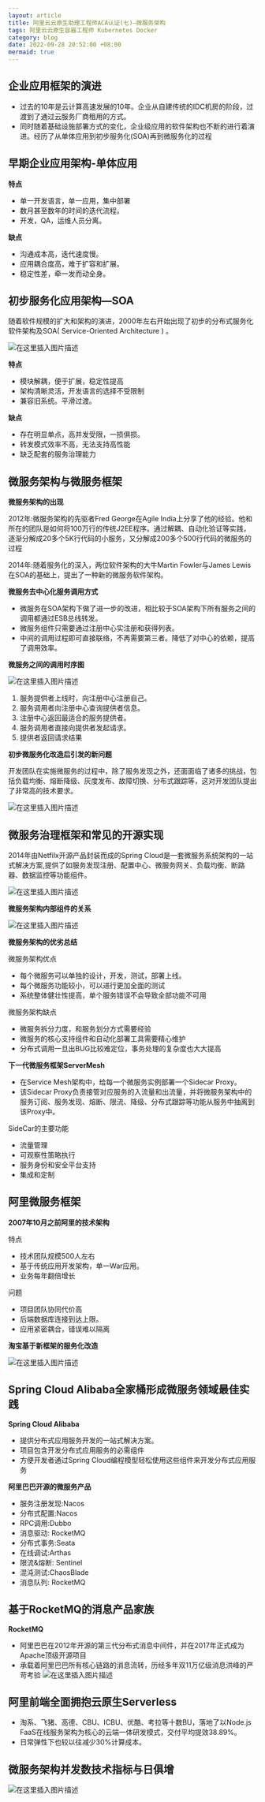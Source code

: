 ```yaml
---
layout: article
title: 阿里云云原生助理工程师ACA认证(七)—微服务架构
tags: 阿里云云原生容器工程师 Kubernetes Docker
category: blog
date: 2022-09-28 20:52:00 +08:00
mermaid: true
---
```

## 企业应用框架的演进
- 过去的10年是云计算高速发展的10年。企业从自建传统的IDC机房的阶段，过渡到了通过云服务厂商租用的方式。
- 同时随着基础设施部署方式的变化，企业级应用的软件架构也不断的进行着演进。经历了从单体应用到初步服务化(SOA)再到微服务化的过程

## 早期企业应用架构-单体应用

**特点**

- 单一开发语言，单一应用，集中部署
- 数月甚至数年的时间的迭代流程。
- 开发，QA，运维人员分离。

**缺点**

- 沟通成本高，迭代速度慢。
- 应用耦合度高，难于扩容和扩展。
- 稳定性差，牵一发而动全身。

## 初步服务化应用架构—SOA

随着软件规模的扩大和架构的演进，2000年左右开始出现了初步的分布式服务化软件架构及SOA( Service-Oriented Architecture ) 。

![在这里插入图片描述](https://img-blog.csdnimg.cn/b9f99f5eb797428e9cd3d46a4d7c2562.png)


**特点**

- 模块解耦，便于扩展，稳定性提高
- 架构清晰灵活，开发语言的选择不受限制
- 兼容旧系统。平滑过渡。

**缺点**

- 存在明显单点，高并发受限，一损俱损。
- 转发模式效率不高，无法支持高性能
- 缺乏配套的服务治理能力



## 微服务架构与微服务框架
**微服务架构的出现**

2012年:微服务架构的先驱者Fred George在Agile India上分享了他的经验。他和所在的团队是如何将100万行的传统J2EE程序。通过解耦、自动化验证等实践，逐渐分解成20多个5K行代码的小服务，又分解成200多个500行代码的微服务的过程

2014年:随着服务化的深入，两位软件架构的大牛Martin Fowler与James Lewis在SOA的基础上，提出了一种新的微服务软件架构。

**微服务去中心化服务调用方式**

- 微服务在SOA架构下做了进一步的改进，相比较于SOA架构下所有服务之间的调用都通过ESB总线转发。
- 微服务组件只需要通过注册中心实注册和获得列表。
- 中间的调用过程即可直接联络，不再需要第三者。降低了对中心的依赖，提高了调用效率。

**微服务之间的调用时序图**

![在这里插入图片描述](https://img-blog.csdnimg.cn/2b069952559647598055ff5413ca11ec.png)

1. 服务提供者上线时，向注册中心注册自己。
2. 服务调用者向注册中心查询提供者信息。 
3. 注册中心返回最适合的服务提供者。
4. 服务调用者直接向提供者发起请求。
5. 提供者返回请求结果

**初步微服务化改造后引发的新问题**

开发团队在实施微服务的过程中，除了服务发现之外，还面面临了诸多的挑战，包括负载均衡、熔断降级、灰度发布、故障切换、分布式跟踪等，这对开发团队提出了非常高的技术要求。

![在这里插入图片描述](https://img-blog.csdnimg.cn/3bc60c8d71eb4fbb8e24fda5a66fec0d.png)

## 微服务治理框架和常见的开源实现

2014年由Netfilx开源产品封装而成的Spring Cloud是一套微服务系统架构的一站式解决方案,提供了如服务发现注册、配置中心、微服务网关、负载均衡、断路器、数据监控等功能组件。

![在这里插入图片描述](https://img-blog.csdnimg.cn/61d4ba4e150343958d928fee2f9b4b22.png)

**微服务架构内部组件的关系**

![在这里插入图片描述](https://img-blog.csdnimg.cn/8d610e38b12b42279a85b0993c67ee79.png)

**微服务架构的优劣总结**

微服务架构优点

- 每个微服务可以单独的设计，开发，测试，部署上线。
- 每个微服务功能较小，可以进行更加全面的测试
- 系统整体健壮性提高，单个服务错误不会导致全部功能不可用

微服务架构缺点

- 微服务拆分力度，和服务划分方式需要经验
- 微服务的核心支持组件和自动化部署工具需要精心维护
- 分布式调用一旦出BUG比较难定位，事务处理的复杂度也大大提高

**下一代微服务框架ServerMesh**

- 在Service Mesh架构中，给每一个微服务实例部署一个Sidecar Proxy。
- 该Sidecar Proxy负责接管对应服务的入流量和出流量，并将微服务架构中的服务订阅、服务发现、熔断、限流、降级、分布式跟踪等功能从服务中抽离到该Proxy中。

SideCar的主要功能

- 流量管理
- 可观察性策略执行
- 服务身份和安全平台支持
- 集成和定制

## 阿里微服务框架
**2007年10月之前阿里的技术架构**

特点

- 技术团队规模500人左右
- 基于传统应用开发架构，单一War应用。
- 业务每年翻倍增长

问题
- 项目团队协同代价高
- 后端数据库连接到达上限。
- 应用紧密耦合，错误难以隔离

**淘宝基于新框架的服务化改造**

![在这里插入图片描述](https://img-blog.csdnimg.cn/d21c774d8ea243f58c68248a32424b1d.png)

## Spring Cloud Alibaba全家桶形成微服务领域最佳实践
**Spring Cloud Alibaba**

- 提供分布式应用服务开发的一站式解决方案。
- 项目包含开发分布式应用服务的必需组件
- 方便开发者通过Spring Cloud编程模型轻松使用这些组件来开发分布式应用服务

**阿里巴巴开源的微服务产品**

- 服务注册发现:Nacos
- 分布式配置:Nacos
- RPC调用:Dubbo
- 消息驱动: RocketMQ
- 分布式事务:Seata
- 在线调试:Arthas
- 限流&熔断: Sentinel
- 混沌测试:ChaosBlade
- 消息队列: RocketMQ

## 基于RocketMQ的消息产品家族
**RocketMQ**

- 阿里巴巴在2012年开源的第三代分布式消息中间件，并在2017年正式成为Apache顶级开源项目
- 承载着阿里巴巴所有核心链路的消息流转，历经多年双11万亿级消息洪峰的严苛考验
![在这里插入图片描述](https://img-blog.csdnimg.cn/ea6f9450c2484111887619dee890a84b.png)

## 阿里前端全面拥抱云原生Serverless

- 淘系、飞猪、高德、CBU、ICBU、优酷、考拉等十数BU，落地了以Node.js FaaS在线服务架构为核心的云端一体研发模式，交付平均提效38.89%。
- 日常弹性下也较以往减少30%计算成本。

## 微服务架构并发数技术指标与日俱增
![在这里插入图片描述](https://img-blog.csdnimg.cn/0903638ef23a4c38b865b6339d621783.png)
